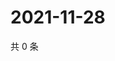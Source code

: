 # 2021-11-28

共 0 条

<!-- BEGIN WEIBO -->
<!-- 最后更新时间 Sun Nov 28 2021 12:10:57 GMT+0800 (China Standard Time) -->

<!-- END WEIBO -->
